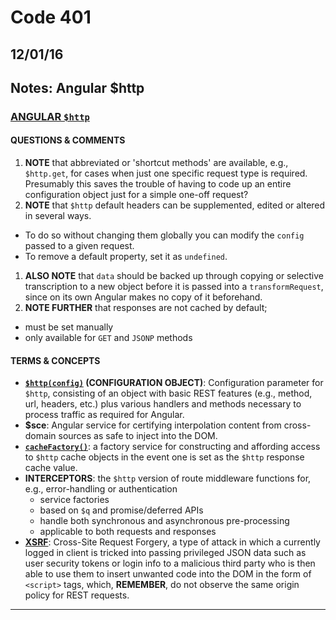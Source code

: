 # Code 401
## 12/01/16
## Notes:  Angular $http


### [ANGULAR **`$http`**](https://docs.angularjs.org/guide/unit-testing)   

#### QUESTIONS & COMMENTS   
1. **NOTE** that abbreviated or 'shortcut methods' are available, e.g., `$http.get`, for cases when just one specific request type is required.  Presumably this saves the trouble of having to code up an entire configuration object just for a simple one-off request?   
1. **NOTE** that `$http` default headers can be supplemented, edited or altered in several ways.
  - To do so without changing them globally you can modify the `config` passed to a given request.
  - To remove a default property, set it as `undefined`.  
1. **ALSO NOTE** that `data` should be backed up through copying or selective transcription to a new object before it is passed into a `transformRequest`, since on its own Angular makes no copy of it beforehand.
1. **NOTE FURTHER** that responses are not cached by default; 
  - must be set manually
  - only available for `GET` and `JSONP` methods


#### TERMS & CONCEPTS  
  * **[`$http(config)`](https://docs.angularjs.org/api/ng/service/$http#usage) (CONFIGURATION OBJECT)**: Configuration parameter for `$http`, consisting of an object with basic REST features (e.g., method, url, headers, etc.) plus various handlers and methods necessary to process traffic as required for Angular. 
  * **$sce**: Angular service for certifying interpolation content from cross-domain sources as safe to inject into the DOM. 
  * **[`cacheFactory()`](https://docs.angularjs.org/api/ng/service/$cacheFactory)**: a factory service for constructing and affording access to `$http` cache objects in the event one is set as the `$http` response cache value.
  * **INTERCEPTORS**: the `$http` version of route middleware functions for, e.g., error-handling or authentication
    - service factories
    - based on `$q` and promise/deferred APIs
    - handle both synchronous and asynchronous pre-processing
    - applicable to both requests and responses
  * **[XSRF](https://en.wikipedia.org/wiki/JSONP#Untrusted_third-party_code)**: Cross-Site Request Forgery, a type of attack in which a currently logged in client is tricked into passing privileged JSON data such as user security tokens or login info to a malicious third party who is then able to use them to insert unwanted code into the DOM in the form of `<script>` tags, which, **REMEMBER**, do not observe the same origin policy for REST requests.
  

---     
